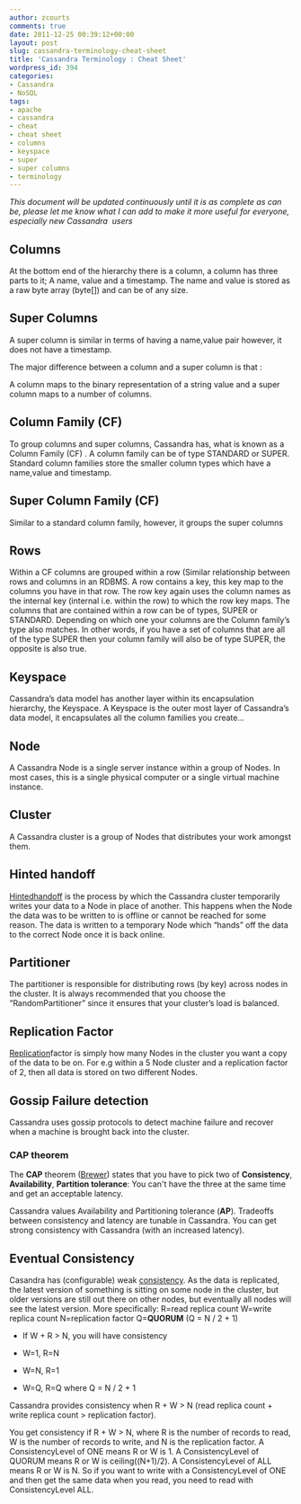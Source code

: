 ```yaml
---
author: zcourts
comments: true
date: 2011-12-25 00:39:12+00:00
layout: post
slug: cassandra-terminology-cheat-sheet
title: 'Cassandra Terminology : Cheat Sheet'
wordpress_id: 394
categories:
- Cassandra
- NoSQL
tags:
- apache
- cassandra
- cheat
- cheat sheet
- columns
- keyspace
- super
- super columns
- terminology
---
```


*This document will be updated continuously until it is as complete as can be, please let me know what I can add to make it more useful for everyone, especially new Cassandra  users*


## Columns


At the bottom end of the hierarchy there is a column, a column has three parts to it; A name, value and a timestamp. The name and value is stored as a raw byte array (byte[]) and can be of any size.


## Super Columns


A super column is similar in terms of having a name,value pair however, it does not have a timestamp.

The major difference between a column and a super column is that :

A column maps to the binary representation of a string value and a super column maps to a number of columns.<!-- more -->


## Column Family (CF)


To group columns and super columns, Cassandra has, what is known as a Column Family (CF) . A column family can be of type STANDARD or SUPER. Standard column families store the smaller column types which have a name,value and timestamp.


## Super Column Family (CF)


Similar to a standard column family, however, it groups the super columns


## Rows


Within a CF columns are grouped within a row (Similar relationship between rows and columns in an RDBMS. A row contains a key, this key map to the columns you have in that row. The row key again uses the column names as the internal key (internal i.e. within the row) to which the row key maps. The columns that are contained within a row can be of types, SUPER or STANDARD. Depending on which one your columns are the Column family’s type also matches. In other words, if you have a set of columns that are all of the type SUPER then your column family will also be of type SUPER, the opposite is also true.


## Keyspace


Cassandra’s data model has another layer within its encapsulation hierarchy, the Keyspace. A Keyspace is the outer most layer of Cassandra’s data model, it encapsulates all the column families you create…


## Node


A Cassandra Node is a single server instance within a group of Nodes. In most cases, this is a single physical computer or a single virtual machine instance.


## Cluster


A Cassandra cluster is a group of Nodes that distributes your work amongst them.


## Hinted handoff


[Hinted](http://wiki.apache.org/cassandra/HintedHandoff)[handoff](http://wiki.apache.org/cassandra/HintedHandoff) is the process by which the Cassandra cluster temporarily writes your data to a Node in place of another. This happens when the Node the data was to be written to is offline or cannot be reached for some reason. The data is written to a temporary Node which “hands” off the data to the correct Node once it is back online.


## Partitioner


The partitioner is responsible for distributing rows (by key) across nodes in the cluster.
It is always recommended that you choose the “RandomPartitioner” since it ensures that your cluster’s load is balanced.


## Replication Factor


[Replication](http://wiki.apache.org/cassandra/Operations#Replication)factor is simply how many Nodes in the cluster you want a copy of the data to be on. For e.g within a 5 Node cluster and a replication factor of 2, then all data is stored on two different Nodes.


## Gossip Failure detection


Cassandra uses gossip protocols to detect machine failure and recover when a machine is brought back into the cluster.


### CAP theorem


The **CAP** theorem ([Brewer](http://www.cs.berkeley.edu/~brewer/cs262b-2004/PODC-keynote.pdf)) states that you have to pick two of **Consistency**, **Availability**, **Partition tolerance**: You can't have the three at the same time and get an acceptable latency.

Cassandra values Availability and Partitioning tolerance (**AP**). Tradeoffs between consistency and latency are tunable in Cassandra. You can get strong consistency with Cassandra (with an increased latency).


## Eventual Consistency


Casandra has (configurable) weak [consistency](http://wiki.apache.org/cassandra/ArchitectureOverview#Consistency). As the data is replicated, the latest version of something is sitting on some node in the cluster, but older versions are still out there on other nodes, but eventually all nodes will see the latest version.
More specifically: R=read replica count W=write replica count N=replication factor Q=**QUORUM** (Q = N / 2 + 1)



	
  * If W + R > N, you will have consistency

	
  * W=1, R=N

	
  * W=N, R=1

	
  * W=Q, R=Q where Q = N / 2 + 1


Cassandra provides consistency when R + W > N (read replica count + write replica count > replication factor).

You get consistency if R + W > N, where R is the number of records to read, W is the number of records to write, and N is the replication factor. A ConsistencyLevel of ONE means R or W is 1. A ConsistencyLevel of QUORUM means R or W is ceiling((N+1)/2). A ConsistencyLevel of ALL means R or W is N. So if you want to write with a ConsistencyLevel of ONE and then get the same data when you read, you need to read with ConsistencyLevel ALL.



